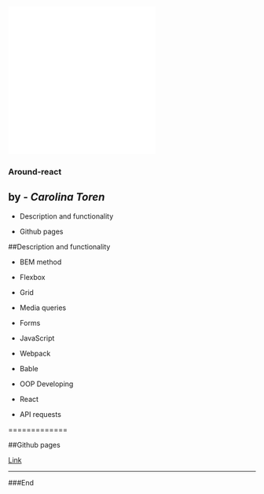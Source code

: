 <img src="/src/images/logo.svg" width="300" height="300">

### Around-react

## by - _Carolina Toren_

- Description and functionality

- Github pages

##Description and functionality

- BEM method

- Flexbox

- Grid

- Media queries

- Forms

- JavaScript

- Webpack

- Bable

- OOP Developing

- React

- API requests

=============

##Github pages

[Link](https://carolina-toren.github.io/around-react/)

---

###End
